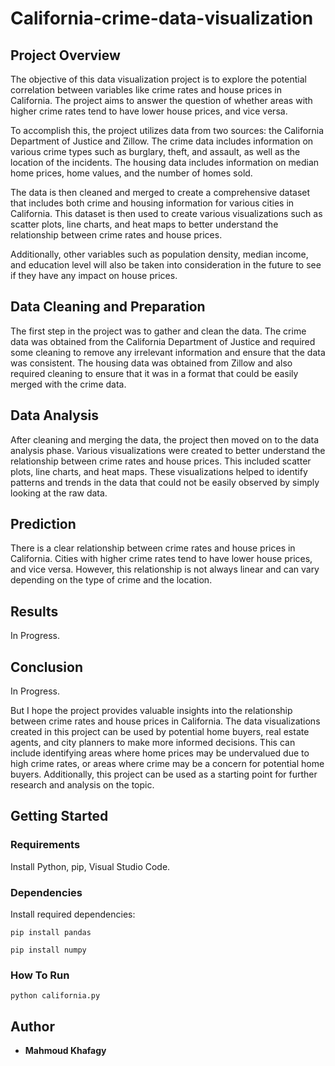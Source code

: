 # California-crime-data-visualization

## Project Overview
The objective of this data visualization project is to explore the potential correlation between variables like crime rates and house prices in California. The project aims to answer the question of whether areas with higher crime rates tend to have lower house prices, and vice versa.

To accomplish this, the project utilizes data from two sources: the California Department of Justice and Zillow. The crime data includes information on various crime types such as burglary, theft, and assault, as well as the location of the incidents. The housing data includes information on median home prices, home values, and the number of homes sold.

The data is then cleaned and merged to create a comprehensive dataset that includes both crime and housing information for various cities in California. This dataset is then used to create various visualizations such as scatter plots, line charts, and heat maps to better understand the relationship between crime rates and house prices.

Additionally, other variables such as population density, median income, and education level will also be taken into consideration in the future to see if they have any impact on house prices.

## Data Cleaning and Preparation
The first step in the project was to gather and clean the data. The crime data was obtained from the California Department of Justice and required some cleaning to remove any irrelevant information and ensure that the data was consistent. The housing data was obtained from Zillow and also required cleaning to ensure that it was in a format that could be easily merged with the crime data.

## Data Analysis
After cleaning and merging the data, the project then moved on to the data analysis phase. Various visualizations were created to better understand the relationship between crime rates and house prices. This included scatter plots, line charts, and heat maps. These visualizations helped to identify patterns and trends in the data that could not be easily observed by simply looking at the raw data.

## Prediction
There is a clear relationship between crime rates and house prices in California. Cities with higher crime rates tend to have lower house prices, and vice versa. However, this relationship is not always linear and can vary depending on the type of crime and the location.

## Results
In Progress.

## Conclusion
In Progress.

But I hope the project provides valuable insights into the relationship between crime rates and house prices in California. The data visualizations created in this project can be used by potential home buyers, real estate agents, and city planners to make more informed decisions. This can include identifying areas where home prices may be undervalued due to high crime rates, or areas where crime may be a concern for potential home buyers. Additionally, this project can be used as a starting point for further research and analysis on the topic.

## Getting Started

### Requirements
Install Python, pip, Visual Studio Code.

### Dependencies
Install required dependencies:
```
pip install pandas
```
```
pip install numpy
```
### How To Run
```
python california.py
```

## Author
* **Mahmoud Khafagy**
